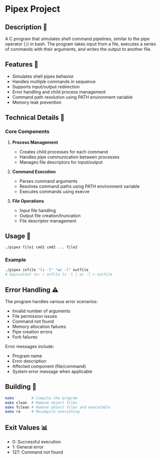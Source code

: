 # Pipex Project

## Description 📖

A C program that simulates shell command pipelines, similar to the pipe operator (`|`) in bash. The program takes input from a file, executes a series of commands with their arguments, and writes the output to another file.

## Features 🌟

- Simulates shell pipes behavior
- Handles multiple commands in sequence
- Supports input/output redirection
- Error handling and child process management
- Command path resolution using PATH environment variable
- Memory leak prevention

## Technical Details 🔧

### Core Components

1. **Process Management**
   - Creates child processes for each command
   - Handles pipe communication between processes
   - Manages file descriptors for input/output

2. **Command Execution**
   - Parses command arguments
   - Resolves command paths using PATH environment variable
   - Executes commands using execve

3. **File Operations**
   - Input file handling
   - Output file creation/truncation
   - File descriptor management

## Usage 🚀

```bash
./pipex file1 cmd1 cmd2 ... file2
```

### Example
```bash
./pipex infile "ls -l" "wc -l" outfile
# Equivalent to: < infile ls -l | wc -l > outfile
```

## Error Handling ⚠️

The program handles various error scenarios:
- Invalid number of arguments
- File permission issues
- Command not found
- Memory allocation failures
- Pipe creation errors
- Fork failures

Error messages include:
- Program name
- Error description
- Affected component (file/command)
- System error message when applicable

## Building 🔨

```bash
make        # Compile the program
make clean  # Remove object files
make fclean # Remove object files and executable
make re     # Recompile everything
```

## Exit Values 📊

- 0: Successful execution
- 1: General error
- 127: Command not found
